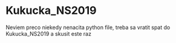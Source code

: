 # Kukucka_NS2019
Neviem preco niekedy nenacita python file, treba sa vratit spat do Kukucka_NS2019 a skusit este raz 
